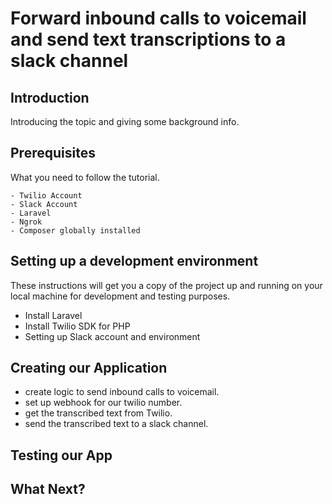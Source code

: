 # Forward inbound calls to voicemail and send text transcriptions to a slack channel 

## Introduction

Introducing the topic and giving some background info.

## Prerequisites

What you need to follow the tutorial.

```
- Twilio Account
- Slack Account
- Laravel
- Ngrok
- Composer globally installed
```

## Setting up a development environment
These instructions will get you a copy of the project up and running on your local machine for development and testing purposes. 
* Install Laravel
* Install Twilio SDK for PHP
* Setting up Slack account and environment

## Creating our Application
* create logic to send inbound calls to voicemail.
* set up webhook for our twilio number.
* get the transcribed text from Twilio.
* send the transcribed text to a slack channel.

## Testing our App

## What Next?
